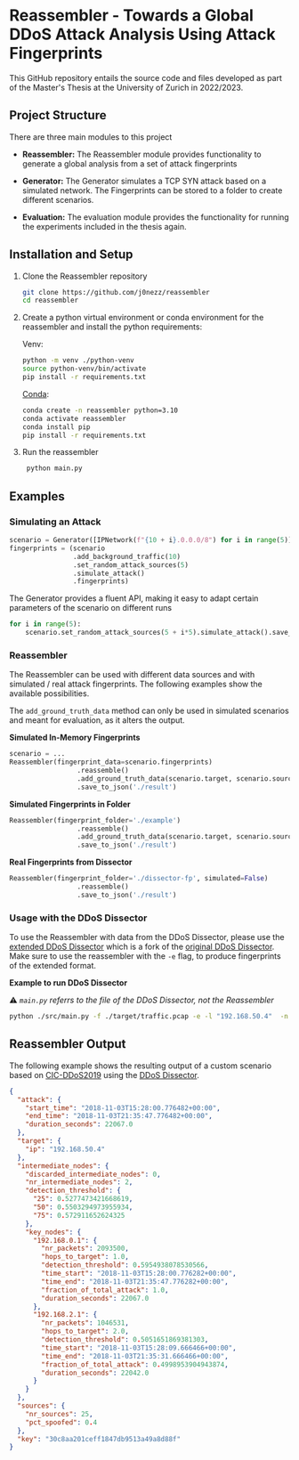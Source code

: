 # Reassembler - Towards a Global DDoS Attack Analysis Using Attack Fingerprints

This GitHub repository entails the source code and files developed as part of the Master's Thesis at the University of Zurich in 2022/2023.

## Project Structure
There are three main modules to this project

- **Reassembler:**
   The Reassembler module provides functionality to generate a global analysis from a set of attack fingerprints

- **Generator:**
   The Generator simulates a TCP SYN attack based on a simulated network. 
   The Fingerprints can be stored to a folder to create different scenarios.

- **Evaluation:**
  The evaluation module provides the functionality for running the experiments included in the thesis again.

## Installation and Setup

1. Clone the Reassembler repository
    ```bash
    git clone https://github.com/j0nezz/reassembler
    cd reassembler
    ```
2. Create a python virtual environment or conda environment for the reassembler and install the python requirements:

    Venv:
    ```bash
    python -m venv ./python-venv
    source python-venv/bin/activate
    pip install -r requirements.txt
    ```
    [Conda](https://docs.conda.io/projects/conda/en/latest/user-guide/tasks/manage-environments.html):
    ```bash
    conda create -n reassembler python=3.10
    conda activate reassembler
    conda install pip
    pip install -r requirements.txt
    ```
3. Run the reassembler
    ```bash
     python main.py
   ```
   
## Examples
### Simulating an Attack
```python
scenario = Generator([IPNetwork(f"{10 + i}.0.0.0/8") for i in range(5)], max_levels=3, max_clients=5, spoofed_pct=0.25)
fingerprints = (scenario
                .add_background_traffic(10)
                .set_random_attack_sources(5)
                .simulate_attack()
                .fingerprints)
```

The Generator provides a fluent API, making it easy to adapt certain parameters of the scenario on different runs
```python
for i in range(5):
    scenario.set_random_attack_sources(5 + i*5).simulate_attack().save_to_json(f"./example/{i}")
```

### Reassembler
The Reassembler can be used with different data sources and with simulated / real attack fingerprints.
The following examples show the available possibilities.

The `add_ground_truth_data` method can only be used in simulated scenarios and meant for evaluation, as it alters the output. 


**Simulated In-Memory Fingerprints**
```python
scenario = ...
Reassembler(fingerprint_data=scenario.fingerprints)
                 .reassemble()
                 .add_ground_truth_data(scenario.target, scenario.sources)
                 .save_to_json('./result')
```
**Simulated Fingerprints in Folder**
```python
Reassembler(fingerprint_folder='./example')
                 .reassemble()
                 .add_ground_truth_data(scenario.target, scenario.sources)
                 .save_to_json('./result')
```

**Real Fingerprints from Dissector**
```python
Reassembler(fingerprint_folder='./dissector-fp', simulated=False)
                 .reassemble()
                 .save_to_json('./result')
```

### Usage with the DDoS Dissector
To use the Reassembler with data from the DDoS Dissector, please use the [extended DDoS Dissector](https://github.com/j0nezz/ddos_dissector) which is a fork of the [original DDoS Dissector](https://github.com/ddos-clearing-house/ddos_dissector).
Make sure to use the reassembler with the `-e` flag, to produce fingerprints of the extended format.

**Example to run DDoS Dissector**

⚠️ _`main.py` referrs to the file of the DDoS Dissector, not the Reassembler_
```bash
python ./src/main.py -f ./target/traffic.pcap -e -l "192.168.50.4"  -n 5 --output ./dissector-fp
```
## Reassembler Output
The following example shows the resulting output of a custom scenario based on [CIC-DDoS2019](https://www.unb.ca/cic/datasets/ddos-2019.html) using the [DDoS Dissector](https://github.com/j0nezz/ddos_dissector).
```json
{
  "attack": {
    "start_time": "2018-11-03T15:28:00.776482+00:00",
    "end_time": "2018-11-03T21:35:47.776482+00:00",
    "duration_seconds": 22067.0
  },
  "target": {
    "ip": "192.168.50.4"
  },
  "intermediate_nodes": {
    "discarded_intermediate_nodes": 0,
    "nr_intermediate_nodes": 2,
    "detection_threshold": {
      "25": 0.5277473421668619,
      "50": 0.5503294973955934,
      "75": 0.572911652624325
    },
    "key_nodes": {
      "192.168.0.1": {
        "nr_packets": 2093500,
        "hops_to_target": 1.0,
        "detection_threshold": 0.5954938078530566,
        "time_start": "2018-11-03T15:28:00.776282+00:00",
        "time_end": "2018-11-03T21:35:47.776282+00:00",
        "fraction_of_total_attack": 1.0,
        "duration_seconds": 22067.0
      },
      "192.168.2.1": {
        "nr_packets": 1046531,
        "hops_to_target": 2.0,
        "detection_threshold": 0.5051651869381303,
        "time_start": "2018-11-03T15:28:09.666466+00:00",
        "time_end": "2018-11-03T21:35:31.666466+00:00",
        "fraction_of_total_attack": 0.4998953904943874,
        "duration_seconds": 22042.0
      }
    }
  },
  "sources": {
    "nr_sources": 25,
    "pct_spoofed": 0.4
  },
  "key": "30c8aa201ceff1847db9513a49a8d88f"
}
```
